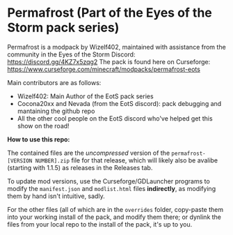 # Permafrost (Part of the Eyes of the Storm pack series)

Permafrost is a modpack by Wizelf402, maintained with assistance from the community in the Eyes of the Storm Discord: 
https://discord.gg/4KZ7x5zqg2
The pack is found here on Curseforge:
https://www.curseforge.com/minecraft/modpacks/permafrost-eots

Main contributors are as follows:
- Wizelf402: Main Author of the EotS pack series
- Cocona20xx and Nevada (from the EotS discord): pack debugging and mantaining the github repo
- All the other cool people on the EotS discord who've helped get this show on the road!

**How to use this repo:**

The contained files are the *uncompressed* version of the `permafrost-[VERSION NUMBER].zip` file for that release, which will likely also be avalibe (starting with 1.1.5) as releases in the Releases tab.

To update mod versions, use the Curseforge/GDLauncher programs to modify the `manifest.json` and `modlist.html` files **indirectly**, as modifying them by hand isn't intuitive, sadly.

For the other files (all of which are in the `overrides` folder, copy-paste them into your working install of the pack, and modify them there; or dynlink the files from your local repo to the install of the pack, it's up to you.
